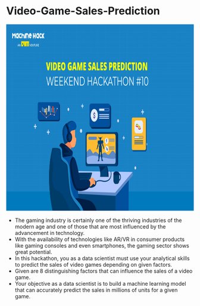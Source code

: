 # Video-Game-Sales-Prediction

<img src="pic.jpg" height="500" width="1000" >

- The gaming industry is certainly one of the thriving industries of the modern age and one of those that are most influenced by the advancement in technology. 
- With the availability of technologies like AR/VR in consumer products like gaming consoles and even smartphones, the gaming sector shows great potential. 
- In this hackathon, you as a data scientist must use your analytical skills to predict the sales of video games depending on given factors. 
- Given are 8 distinguishing factors that can influence the sales of a video game. 
- Your objective as a data scientist is to build a machine learning model that can accurately predict the sales in millions of units for a given game.


